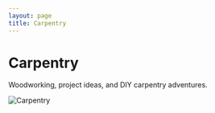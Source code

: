 ```yaml
---
layout: page
title: Carpentry
---
```


# Carpentry

Woodworking, project ideas, and DIY carpentry adventures.

![Carpentry](../assets/images/carpentry.jpg)
